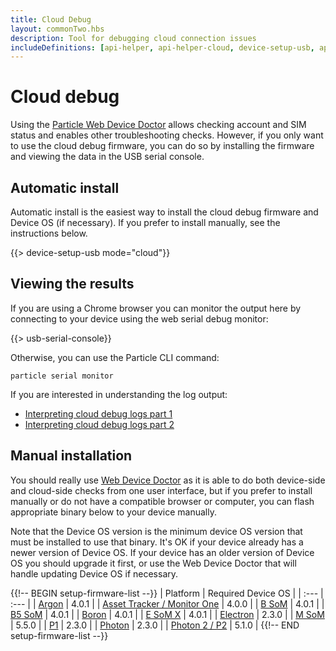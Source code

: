 ```yaml
---
title: Cloud Debug
layout: commonTwo.hbs
description: Tool for debugging cloud connection issues
includeDefinitions: [api-helper, api-helper-cloud, device-setup-usb, api-helper-protobuf, api-helper-usb, api-helper-extras, api-helper-tickets, usb-serial, webdfu, zip]
---
```


# Cloud debug

Using the [Particle Web Device Doctor](/tools/doctor/) allows checking account and SIM status and enables other troubleshooting checks. However, if you only want to use the cloud debug firmware, you can do so by installing the firmware and viewing the data in the USB serial console.

## Automatic install

Automatic install is the easiest way to install the cloud debug firmware and Device OS (if necessary). If you prefer to install manually, see the instructions below.

{{> device-setup-usb mode="cloud"}}


## Viewing the results

If you are using a Chrome browser you can monitor the output here by connecting to your device using the web serial debug monitor:

{{> usb-serial-console}}

Otherwise, you can use the Particle CLI command:

```
particle serial monitor
```

If you are interested in understanding the log output:

- [Interpreting cloud debug logs part 1](/troubleshooting/connectivity/interpreting-cloud-debug/)
- [Interpreting cloud debug logs part 2](/troubleshooting/connectivity/interpreting-cloud-debug-2/)

## Manual installation

You should really use [Web Device Doctor](/tools/doctor/) as it is able to do both device-side and cloud-side checks from one user interface, but if you prefer to install manually or do not have a compatible browser or computer, you can flash appropriate binary below to your device manually.

Note that the Device OS version is the minimum device OS version that must be installed to use that binary. It's OK if your device already has a newer version of Device OS. If your device has an older version of Device OS you should upgrade it first, or use the Web Device Doctor that will handle updating Device OS if necessary.

{{!-- BEGIN setup-firmware-list --}}
| Platform | Required Device OS |
| :--- | :--- |
| [Argon](/assets/files/docs-usb-setup-firmware/argon.bin) | 4.0.1 |
| [Asset Tracker / Monitor One](/assets/files/docs-usb-setup-firmware/tracker.bin) | 4.0.0 |
| [B SoM](/assets/files/docs-usb-setup-firmware/bsom.bin) | 4.0.1 |
| [B5 SoM](/assets/files/docs-usb-setup-firmware/b5som.bin) | 4.0.1 |
| [Boron](/assets/files/docs-usb-setup-firmware/boron.bin) | 4.0.1 |
| [E SoM X](/assets/files/docs-usb-setup-firmware/esomx.bin) | 4.0.1 |
| [Electron](/assets/files/docs-usb-setup-firmware/electron.bin) | 2.3.0 |
| [M SoM](/assets/files/docs-usb-setup-firmware/msom.bin) | 5.5.0 |
| [P1](/assets/files/docs-usb-setup-firmware/p1.bin) | 2.3.0 |
| [Photon](/assets/files/docs-usb-setup-firmware/photon.bin) | 2.3.0 |
| [Photon 2 / P2](/assets/files/docs-usb-setup-firmware/p2.bin) | 5.1.0 |
{{!-- END setup-firmware-list --}}
